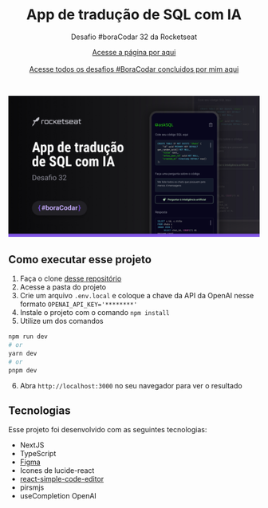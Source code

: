 <h1 align="center">App de tradução de SQL com IA</h1>

<p align="center">Desafio #boraCodar 32 da Rocketseat</p>

<p align="center">
    <a href="https://lucasregisdemoraes.github.io/boracodar/challenges/app-de-traducao-de-sql-com-ia">Acesse a página por aqui</a>
    <br>
    <br>
    <a href="https://lucasregisdemoraes.github.io/boracodar">Acesse todos os desafios #BoraCodar concluidos por mim aqui</a>
</p>

<br>

<p align="center">
    <img src="../../previews/app-de-traducao-de-sql-com-ia.jpg">
</p>

## Como executar esse projeto

1. Faça o clone [desse repositório](https://github.com/lucasregisdemoraes/app-de-traducao-de-sql-com-ia)
2. Acesse a pasta do projeto
3. Crie um arquivo `.env.local` e coloque a chave da API da OpenAI nesse formato `OPENAI_API_KEY='********'`
4. Instale o projeto com o comando `npm install`
5. Utilize um dos comandos 
```bash
npm run dev
# or
yarn dev
# or
pnpm dev
```
6. Abra `http://localhost:3000` no seu navegador para ver o resultado

## Tecnologias

Esse projeto foi desenvolvido com as seguintes tecnologias:

- NextJS
- TypeScript
- [Figma](https://www.figma.com)
- Icones de lucide-react
- [react-simple-code-editor](https://github.com/react-simple-code-editor/react-simple-code-editor)
- pirsmjs
- useCompletion OpenAI